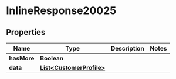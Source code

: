 

# InlineResponse20025

## Properties

Name | Type | Description | Notes
------------ | ------------- | ------------- | -------------
**hasMore** | **Boolean** |  | 
**data** | [**List&lt;CustomerProfile&gt;**](CustomerProfile.md) |  | 



